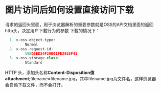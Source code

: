 # 图片访问后如何设置直接访问下载

请求的返回头里面，用于浏览器解析的重要参数就是OSS的API文档里面的返回http头，决定用户下载行为的参数
下载的情况下：
```js
  1. x-oss-object-type:
         Normal
  2. x-oss-request-id:
         598D5ED34F29D01FE2925F41
  3. x-oss-storage-class:
         Standard
```

HTTP 头，添加头名称**Content-Disposition值attachment**;filename=filename.jpg，其中filename.jpg为文件名，这样浏览器会自动下载文件，而不会打开。